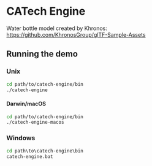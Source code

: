# CATech Engine

Water bottle model created by Khronos: <https://github.com/KhronosGroup/glTF-Sample-Assets>

## Running the demo

### Unix

```sh
cd path/to/catech-engine/bin
./catech-engine
```

#### Darwin/macOS

```sh
cd path/to/catech-engine/bin
./catech-engine-macos
```

### Windows

```bat
cd path\to\catech-engine\bin
catech-engine.bat
```
